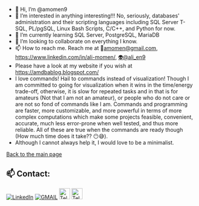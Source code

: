 - 👋 Hi, I’m @amomen9
- 👀 I’m interested in anything interesting!!! No, seriously, databases' administration and their scripting languages including SQL Server T-SQL, PL/pgSQL, Linux Bash Scripts, C/C++, and Python for now.
- 🌱 I’m currently learning SQL Server, PostgreSQL, MariaDB
- 💞️ I’m looking to collaborate on everything I know.
- 📫 How to reach me. Reach me at 📧amomen@gmail.com, https://www.linkedin.com/in/ali-momen/, [👽@ali_en9](https://t.me/ali_en9) 
- Please have a look at my website if you wish at https://amdbablog.blogspot.com/
- I love commands! Hail to commands instead of visualization! Though I am committed to going for visualization
 when it wins in the time/energy trade-off, otherwise, it is slow for repeated tasks and in that is for
 amateurs (Not that I am not an amateur), or people who do not care or are not so fond of commands like I am. Commands and programming are faster, more customizable, and more powerful in terms of more complex computations which make some projects feasible, convenient, accurate, much less error-prone when well tested, and thus more reliable. All of these are true when the commands are ready though (How much time does it take?? :no_mouth::sweat_smile:).
- Although I cannot always help it, I would love to be a minimalist.


[Back to the main page](https://github.com/amomen9/)

<!---
amomen9/amomen9 is a ✨ special ✨ repository because its `README.md` (this file) appears on your GitHub profile.
You can click the Preview link to take a look at your changes.
--->

## 📫 Contact:

<a href="https://www.linkedin.com/in/ali-momen/" target="_blank"><img alt="LinkedIn" src="https://img.shields.io/badge/linkedin-%230077B5.svg?&style=for-the-badge&logo=linkedin&logoColor=white" /></a>
<a href="mailto:amomen@gmail.com" target="_blank"><img alt="GMAIL" src="https://img.shields.io/badge/Gmail-%23EA5345.svg?&style=for-the-badge&logo=Gmail&logoColor=white" /></a>
<a href="https://t.me/ali_en9" target="_blank"> <img alt="Telegram" src="https://img.shields.io/badge/Telegram-blue?logo=Telegram&logoColor=white" height="29px" /></a>
<a href="https://t.me/ali_en9" target="_blank"> <img alt="Telegram" src="https://img.shields.io/badge/?logo=Telegram&logoColor=white" height="29px" /></a>
